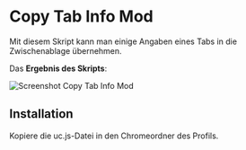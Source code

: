 # Copy Tab Info Mod
Mit diesem Skript kann man einige Angaben eines Tabs in die Zwischenablage übernehmen.

Das **Ergebnis des Skripts**:

![Screenshot Copy Tab Info Mod](https://github.com/ardiman/userChrome.js/raw/master/copytabinfomod/scr_copytabinfomod.png)

## Installation
Kopiere die uc.js-Datei in den Chromeordner des Profils.


